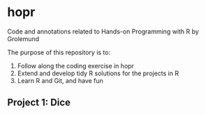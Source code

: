 # hopr
Code and annotations related to Hands-on Programming with R by Grolemund

The purpose of this repository is to:

1) Follow along the coding exercise in hopr
2) Extend and develop tidy R solutions for the projects in R
3) Learn R and Git, and have fun

## Project 1: Dice

